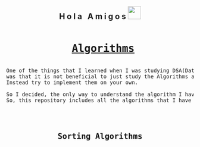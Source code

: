 <h2 align="center">H o l a &nbsp; A m i g o s <img src="https://media.giphy.com/media/hvRJCLFzcasrR4ia7z/giphy.gif" width="35px"></h2>

<pre>
<h1 align="center"> <a href="https://en.wikipedia.org/wiki/Algorithm">Algorithms</a></h1>
One of the things that I learned when I was studying DSA(Data Structures And Algorithms) 
was that it is not beneficial to just study the Algorithms and learn how they are implemented. 
Instead try to implement them on your own.

So I decided, the only way to understand the algorithm I have to implement it by myself. 
So, this repository includes all the algorithms that I have implemented using C/C++.



<h2 align="center">Sorting Algorithms</h2>
</pre>


